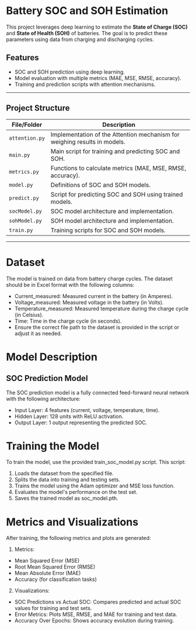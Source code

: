 # Battery SOC and SOH Estimation

This project leverages deep learning to estimate the **State of Charge (SOC)** and **State of Health (SOH)** of batteries. The goal is to predict these parameters using data from charging and discharging cycles.

## Features
- SOC and SOH prediction using deep learning.
- Model evaluation with multiple metrics (MAE, MSE, RMSE, accuracy).
- Training and prediction scripts with attention mechanisms.

---

## Project Structure

| File/Folder        | Description                                                                 |
|---------------------|-----------------------------------------------------------------------------|
| `attention.py`      | Implementation of the Attention mechanism for weighing results in models.  |
| `main.py`           | Main script for training and predicting SOC and SOH.                      |
| `metrics.py`        | Functions to calculate metrics (MAE, MSE, RMSE, accuracy).                |
| `model.py`          | Definitions of SOC and SOH models.                                        |
| `predict.py`        | Script for predicting SOC and SOH using trained models.                   |
| `socModel.py`       | SOC model architecture and implementation.                                |
| `sohModel.py`       | SOH model architecture and implementation.                                |
| `train.py`          | Training scripts for SOC and SOH models.                                  |

---

# Dataset
The model is trained on data from battery charge cycles. The dataset should be in Excel format with the following columns:
- Current_measured: Measured current in the battery (in Amperes).
- Voltage_measured: Measured voltage in the battery (in Volts).
- Temperature_measured: Measured temperature during the charge cycle (in Celsius).
- Time: Time in the charge cycle (in seconds).
- Ensure the correct file path to the dataset is provided in the script or adjust it as needed.

# Model Description
## SOC Prediction Model
The SOC prediction model is a fully connected feed-forward neural network with the following architecture:
- Input Layer: 4 features (current, voltage, temperature, time).
- Hidden Layer: 128 units with ReLU activation.
- Output Layer: 1 output representing the predicted SOC.

# Training the Model
To train the model, use the provided train_soc_model.py script. This script:

1. Loads the dataset from the specified file.
2. Splits the data into training and testing sets.
3. Trains the model using the Adam optimizer and MSE loss function.
4. Evaluates the model's performance on the test set.
5. Saves the trained model as soc_model.pth.

# Metrics and Visualizations
After training, the following metrics and plots are generated:
1. Metrics:
- Mean Squared Error (MSE)
- Root Mean Squared Error (RMSE)
- Mean Absolute Error (MAE)
- Accuracy (for classification tasks)
2. Visualizations:
- SOC Predictions vs Actual SOC: Compares predicted and actual SOC values for training and test sets.
- Error Metrics: Plots MSE, RMSE, and MAE for training and test data.
- Accuracy Over Epochs: Shows accuracy evolution during training.